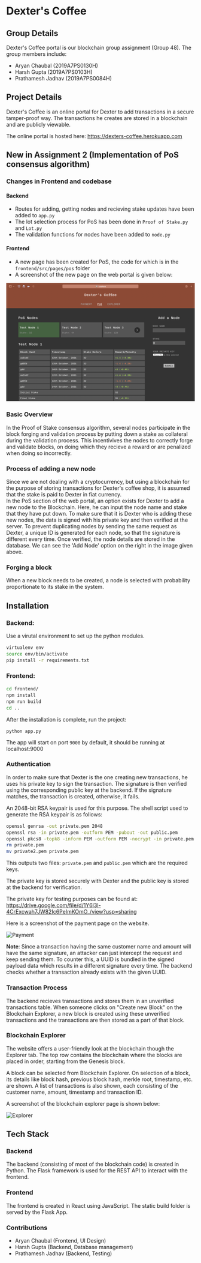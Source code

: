 # Dexter's Coffee
## Group Details
Dexter's Coffee portal is our blockchain group assignment (Group 48).
The group members include:
- Aryan Chaubal (2019A7PS0130H)
- Harsh Gupta (2019A7PS0103H)
- Prathamesh Jadhav (2019A7PS0084H)

## Project Details
Dexter's Coffee is an online portal for Dexter to add transactions in a secure tamper-proof way. The transactions he creates are stored in a blockchain and are publicly viewable.

The online portal is hosted here: https://dexters-coffee.herokuapp.com

## New in Assignment 2 (Implementation of PoS consensus algorithm)
### Changes in Frontend and codebase
#### Backend
- Routes for adding, getting nodes and recieving stake updates have been added to `app.py`
- The lot selection process for PoS has been done in `Proof of Stake.py` and `Lot.py`
- The validation functions for nodes have been added to `node.py`
#### Frontend
- A new page has been created for PoS, the code for which is in the `frontend/src/pages/pos` folder
- A screenshot of the new page on the web portal is given below:

![PoS](/documentation/resources/pos.png)


### Basic Overview
In the Proof of Stake consensus algorithm, several nodes participate in the block forging and validation process by putting down a stake as collateral during the validation process. This incentivives the nodes to correctly forge and validate blocks, on doing which they recieve a reward or are penalized when doing so incorrectly. 
### Process of adding a new node
Since we are not dealing with a cryptocurrency, but using a blockchain for the purpose of storing transactions for Dexter's coffee shop, it is assumed that the stake is paid to Dexter in fiat currency.   
In the PoS section of the web portal, an option exists for Dexter to add a new node to the Blockchain. Here, he can input the node name and stake that they have put down. To make sure that it is Dexter who is adding these new nodes, the data is signed with his private key and then verified at the server. To prevent duplicating nodes by sending the same request as Dexter, a unique ID is generated for each node, so that the signature is different every time. 
Once verified, the node details are stored in the database.
We can see the 'Add Node' option on the right in the image given above.

### Forging a block
When a new block needs to be created, a node is selected with probability proportionate to its stake in the system. 


## Installation

### Backend:

Use a virutal environment to set up the python modules.
```sh
virtualenv env
source env/bin/activate
pip install -r requirements.txt
```

### Frontend:
```sh
cd frontend/
npm install
npm run build
cd ..
```
After the installation is complete, run the project:
```
python app.py
```
The app will start on port `9000` by default, it should be running at localhost:9000



### Authentication
In order to make sure that Dexter is the one creating new transactions, he uses his private key to sign the transaction. The signature is then verified using the corresponding public key at the backend. If the signature matches, the transaction is created, otherwise, it fails.

An 2048-bit RSA keypair is used for this purpose. The shell script used to generate the RSA keypair is as follows:
```sh
openssl genrsa -out private.pem 2048
openssl rsa -in private.pem -outform PEM -pubout -out public.pem
openssl pkcs8 -topk8 -inform PEM -outform PEM -nocrypt -in private.pem -out private2.pem
rm private.pem
mv private2.pem private.pem
```
This outputs two files: `private.pem` and `public.pem` which are the required keys.

The private key is stored securely with Dexter and the public key is stored at the backend for verification. 

The private key for testing purposes can be found at:
https://drive.google.com/file/d/1Y6I3l-4CrExcwah7JW82Ic6PeImKOmO_/view?usp=sharing

Here is a screenshot of the payment page on the website.

![Payment](/documentation/resources/payment.png)

**Note**: Since a transaction having the same customer name and amount will have the same signature, an attacker can just intercept the request and keep sending them. To counter this, a UUID is bundled in the signed payload data which results in a different signature every time. The backend checks whether a transaction already exists with the given UUID. 

### Transaction Process
The backend recieves transactions and stores them in an unverified transactions table. When someone clicks on "Create new Block" on the Blockchain Explorer, a new block is created using these unverified transactions and the transactions are then stored as a part of that block.

### Blockchain Explorer
The website offers a user-friendly look at the blockchain though the Explorer tab. The top row contains the blockchain where the blocks are placed in order, starting from the Genesis block. 

A block can be selected from Blockchain Explorer. On selection of a block, its details like block hash, previous block hash, merkle root, timestamp, etc. are shown. A list of transactions is also shown, each consisting of the customer name, amount, timestamp and transaction ID.

A screenshot of the blockchain explorer page is shown below:

![Explorer](/documentation/resources/explorer.png)

## Tech Stack
### Backend
The backend (consisting of most of the blockchain code) is created in Python. The Flask framework is used for the REST API to interact with the frontend.

### Frontend
The frontend is created in React using JavaScript. The static build folder is served by the Flask App.

### Contributions
- Aryan Chaubal (Frontend, UI Design)
- Harsh Gupta (Backend, Database management)
- Prathamesh Jadhav (Backend, Testing)
